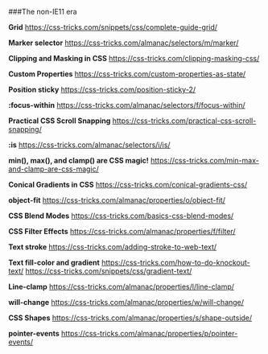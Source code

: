 ###The non-IE11 era

**Grid**
https://css-tricks.com/snippets/css/complete-guide-grid/

**Marker selector**
https://css-tricks.com/almanac/selectors/m/marker/

**Clipping and Masking in CSS**
https://css-tricks.com/clipping-masking-css/

**Custom Properties**
https://css-tricks.com/custom-properties-as-state/

**Position sticky**
https://css-tricks.com/position-sticky-2/

**:focus-within**
https://css-tricks.com/almanac/selectors/f/focus-within/

**Practical CSS Scroll Snapping**
https://css-tricks.com/practical-css-scroll-snapping/

**:is**
https://css-tricks.com/almanac/selectors/i/is/

**min(), max(), and clamp() are CSS magic!**
https://css-tricks.com/min-max-and-clamp-are-css-magic/

**Conical Gradients in CSS**
https://css-tricks.com/conical-gradients-css/

**object-fit**
https://css-tricks.com/almanac/properties/o/object-fit/

**CSS Blend Modes**
https://css-tricks.com/basics-css-blend-modes/

**CSS Filter Effects**
https://css-tricks.com/almanac/properties/f/filter/

**Text stroke**
https://css-tricks.com/adding-stroke-to-web-text/

**Text fill-color and gradient**
https://css-tricks.com/how-to-do-knockout-text/
https://css-tricks.com/snippets/css/gradient-text/

**Line-clamp**
https://css-tricks.com/almanac/properties/l/line-clamp/

**will-change**
https://css-tricks.com/almanac/properties/w/will-change/

**CSS Shapes**
https://css-tricks.com/almanac/properties/s/shape-outside/

**pointer-events**
https://css-tricks.com/almanac/properties/p/pointer-events/
